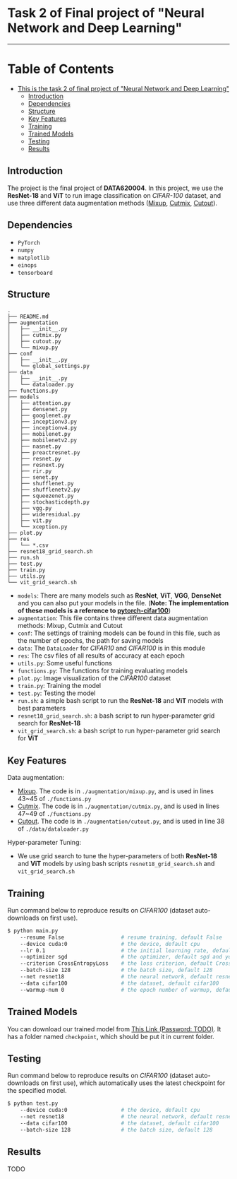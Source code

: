 # Task 2 of Final project of "Neural Network and Deep Learning"

-----

Table of Contents
=================

* [This is the task 2 of final project of "Neural Network and Deep Learning"](#this-is-the-final-project-of-neural-network-and-deep-learning)
   * [Introduction](#introduction)
   * [Dependencies](#dependencies)
   * [Structure](#structure)
   * [Key Features](#key-features)
   * [Training](#training)
   * [Trained Models](#trained-models)
   * [Testing](#testing)
   * [Results](#results)

## Introduction

The project is the final project of **DATA620004**. 
In this project, we use the **ResNet-18** and **ViT** to run image classification on *CIFAR-100* dataset, and use three different data augmentation methods ([Mixup](https://arxiv.org/pdf/1710.09412v2.pdf), [Cutmix](https://arxiv.org/pdf/1905.04899.pdf), [Cutout](https://arxiv.org/pdf/1708.04552.pdf)).

## Dependencies

- `PyTorch`
- `numpy`
- `matplotlib`
- `einops`
- `tensorboard`

## Structure
```angular2html
.
├── README.md
├── augmentation
│   ├── __init__.py
│   ├── cutmix.py
│   ├── cutout.py
│   └── mixup.py
├── conf
│   ├── __init__.py
│   └── global_settings.py
├── data
│   ├── __init__.py
│   └── dataloader.py
├── functions.py
├── models
│   ├── attention.py
│   ├── densenet.py
│   ├── googlenet.py
│   ├── inceptionv3.py
│   ├── inceptionv4.py
│   ├── mobilenet.py
│   ├── mobilenetv2.py
│   ├── nasnet.py
│   ├── preactresnet.py
│   ├── resnet.py
│   ├── resnext.py
│   ├── rir.py
│   ├── senet.py
│   ├── shufflenet.py
│   ├── shufflenetv2.py
│   ├── squeezenet.py
│   ├── stochasticdepth.py
│   ├── vgg.py
│   ├── wideresidual.py
│   ├── vit.py
│   └── xception.py
├── plot.py
├── res
│   └── *.csv
├── resnet18_grid_search.sh
├── run.sh
├── test.py
├── train.py
├── utils.py
└── vit_grid_search.sh
```

- `models`: There are many models such as **ResNet**, **ViT**, **VGG**, **DenseNet** and you can also put your models in the file. (**Note: The implementation of these models is a reference to [pytorch-cifar100](https://github.com/weiaicunzai/pytorch-cifar100)**)
- `augmentation`: This file contains three different data augmentation methods: Mixup, Cutmix and Cutout
- `conf`: The settings of training models can be found in this file, such as the number of epochs, the path for saving models
- `data`: The `DataLoader` for *CIFAR10* and *CIFAR100* is in this module
- `res`: The csv files of all results of accuracy at each epoch
- `utils.py`: Some useful functions
- `functions.py`: The functions for training evaluating models
- `plot.py`: Image visualization of the *CIFAR100* dataset
- `train.py`: Training the model
- `test.py`: Testing the model
- `run.sh`: a simple bash script to run the **ResNet-18** and **ViT** models with best parameters
- `resnet18_grid_search.sh`: a bash script to run hyper-parameter grid search for **ResNet-18**
- `vit_grid_search.sh`: a bash script to run hyper-parameter grid search for **ViT**

## Key Features

Data augmentation:
- [Mixup](https://arxiv.org/pdf/1710.09412v2.pdf). The code is in `./augmentation/mixup.py`, and is used in lines 43~45 of `./functions.py`
- [Cutmix](https://arxiv.org/pdf/1905.04899.pdf). The code is in `./augmentation/cutmix.py`, and is used in lines 47~49 of `./functions.py`
- [Cutout](https://arxiv.org/pdf/1708.04552.pdf). The code is in `./augmentation/cutout.py`, and is used in line 38 of `./data/dataloader.py`

Hyper-parameter Tuning:
- We use grid search to tune the hyper-parameters of both **ResNet-18** and **ViT** models by using bash scripts `resnet18_grid_search.sh` and `vit_grid_search.sh` 


## Training

Run command below to reproduce results on *CIFAR100* (dataset auto-downloads on first use).

```bash
$ python main.py
    --resume False                  # resume training, default False
    --device cuda:0                 # the device, default cpu
    --lr 0.1                        # the initial learning rate, default 0.1
    --optimizer sgd                 # the optimizer, default sgd and you can also use adam for Adam optimizer
    --criterion CrossEntropyLoss    # the loss criterion, default CrossEntropyLoss
    --batch-size 128                # the batch size, default 128
    --net resnet18                  # the neural network, default resnet18
    --data cifar100                 # the dataset, default cifar100
    --warmup-num 0                  # the epoch number of warmup, default 0, means no warmup
```

## Trained Models

You can download our trained model from [This Link (Password: TODO)](TODO). 
It has a folder named `checkpoint`, which should be put it in current folder.

## Testing

Run command below to reproduce results on *CIFAR100* (dataset auto-downloads on first use), which automatically uses the latest checkpoint for the specified model.

```bash
$ python test.py
    --device cuda:0                 # the device, default cpu
    --net resnet18                  # the neural network, default resnet18
    --data cifar100                 # the dataset, default cifar100
    --batch-size 128                # the batch size, default 128
```

## Results

TODO